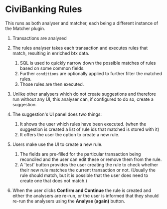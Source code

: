# CiviBanking Rules

This runs as both analyser and matcher, each being a different instance of the Matcher plugin.

1. Transactions are analysed

2. The rules analyser takes each transaction and executes rules that match, resulting in enriched btx data.

    1. SQL is used to quickly narrow down the possible matches of rules based on some common fields.
    2. Further `conditions` are optionally applied to further filter the matched rules.
    3. Those rules are then executed.

3. Unlike other analysers which do not create suggestions and therefore run without any UI, this analyser can, if configured to do so, create a suggestion.

4. The suggestion's UI panel does two things:
    1. It shows the user which rules have been executed. (when the suggestion is created a list of rule ids that matched is stored with it)
    2. It offers the user the option to create a new rule.

5. Users make use the UI to create a new rule.
    1. The fields are pre-filled for the particular transaction being reconciled and the user can edit these or remove them from the rule.
    2. A 'test' button provides the user creating the rule to check whether their new rule matches the current transaction or not. (Usually the rule should match, but it is possible that the user does need to create one that does not match.)

6. When the user clicks **Confirm and Continue** the rule is created and either the analysers are re-run, or the user is informed that they should re-run the analysers using the **Analyse (again)** button.
